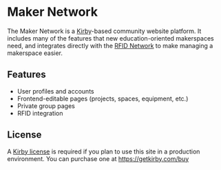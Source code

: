 # Maker Network

The Maker Network is a [Kirby](https://getkirby.com/)-based community website platform. It includes many of the features that new education-oriented makerspaces need, and integrates directly with the [RFID Network](https://github.com/JumbosMakerNetwork/RFID_Network) to make managing a makerspace easier.

## Features

- User profiles and accounts
- Frontend-editable pages (projects, spaces, equipment, etc.)
- Private group pages
- RFID integration

## License

A [Kirby license](https://getkirby.com/license) is required if you plan to use this site in a production environment. You can purchase one at <https://getkirby.com/buy>